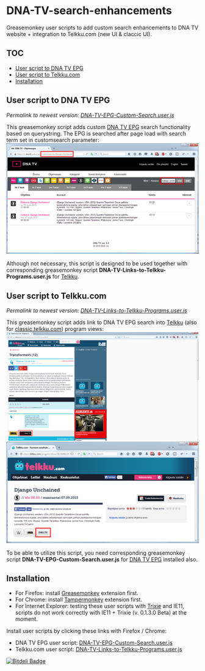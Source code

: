 <link rel="stylesheet" type="text/css" href="css/readme.css" />

# DNA-TV-search-enhancements

Greasemonkey user scripts to add custom search enhancements to DNA TV website + integration to Telkku.com (new UI & claccic UI).

## TOC
<!-- MarkdownTOC autolink=true -->

- [User script to DNA TV EPG](#user-script-to-dna-tv-epg)
- [User script to Telkku.com](#user-script-to-telkkucom)
- [Installation](#installation)

<!-- /MarkdownTOC -->


## User script to DNA TV EPG

*Permalink to newest version: [DNA-TV-EPG-Custom-Search.user.js](https://github.com/KimeT/DNA-TV-search-enhancements/raw/master/DNA-TV-EPG-Custom-Search.user.js)*

This greasemonkey script adds custom [DNA TV EPG](https://tv.dna.fi/webui/epg "DNA TV - Ohjelmaopas") search functionality based on querystring. The EPG is searched after page load with search term set in customsearch parameter:
[![DNA TV EPG screenshot](images/DNA-TV_customsearch.png)](https://raw.githubusercontent.com/KimeT/DNA-TV-search-enhancements/master/images/DNA-TV_customsearch.png)

Although not necessary, this script is designed to be used together with corresponding greasemonkey script **DNA-TV-Links-to-Telkku-Programs.user.js** for [Telkku](http://www.telkku.com/ "Telkku.com").


## User script to Telkku.com

*Permalink to newest version: [DNA-TV-Links-to-Telkku-Programs.user.js](https://github.com/KimeT/DNA-TV-search-enhancements/raw/master/DNA-TV-Links-to-Telkku-Programs.user.js)*

This greasemonkey script adds link to DNA TV EPG search into [Telkku](http://www.telkku.com/ "Telkku.com") (also for [classic.telkku.com](http://classic.telkku.com/ "Telkku.com classic")) program views:
[![Telkku screenshot](images/Telkku_DNA-TV.png)](https://raw.githubusercontent.com/KimeT/DNA-TV-search-enhancements/master/images/Telkku_DNA-TV.png)
[![Telkku classic screenshot](images/Telkku-classic_DNA-TV.png)](https://raw.githubusercontent.com/KimeT/DNA-TV-search-enhancements/master/images/Telkku-classic_DNA-TV.png)

To be able to utilize this script, you need corresponding greasemonkey script **DNA-TV-EPG-Custom-Search.user.js** for [DNA TV EPG](https://tv.dna.fi/webui/epg "DNA TV - Ohjelmaopas") installed also.


## Installation

- For Firefox: install [Greasemonkey](https://addons.mozilla.org/fi/firefox/addon/greasemonkey/) extension first.
- For Chrome: install [Tampermonkey](https://chrome.google.com/webstore/detail/tampermonkey/dhdgffkkebhmkfjojejmpbldmpobfkfo) extension first.
- For Internet Explorer: testing these user scripts with [Trixie](http://sourceforge.net/projects/trixiewpf45/) and IE11, scripts do not work correctly with IE11 + Trixie (v. 0.1.3.0 Beta) at the moment.

Install user scripts by clicking these links with Firefox / Chrome:

- DNA TV EPG user script: [DNA-TV-EPG-Custom-Search.user.js](https://github.com/KimeT/DNA-TV-search-enhancements/raw/master/DNA-TV-EPG-Custom-Search.user.js)
- Telkku.com user script: [DNA-TV-Links-to-Telkku-Programs.user.js](https://github.com/KimeT/DNA-TV-search-enhancements/raw/master/DNA-TV-Links-to-Telkku-Programs.user.js)


[![Bitdeli Badge](https://d2weczhvl823v0.cloudfront.net/KimeT/dna-tv-search-enhancements/trend.png)](https://bitdeli.com/free "Bitdeli Badge")
